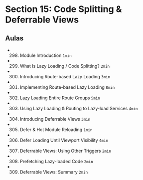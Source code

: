 # Section 15: Code Splitting & Deferrable Views

## Aulas
- 298. Module Introduction `1min`
- 299. What Is Lazy Loading / Code Splitting? `2min`
- 300. Introducing Route-based Lazy Loading `3min`
- 301. Implementing Route-based Lazy Loading `8min`
- 302. Lazy Loading Entire Route Groups `5min`
- 303. Using Lazy Loading & Routing to Lazy-load Services `4min`
- 304. Introducing Deferrable Views `3min`
- 305. Defer & Hot Module Reloading `1min`
- 306. Defer Loading Until Viewport Visibility `4min`
- 307. Deferrable Views: Using Other Triggers `2min`
- 308. Prefetching Lazy-loaded Code `2min`
- 309. Deferrable Views: Summary `2min`
